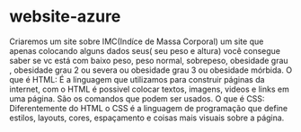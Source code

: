# website-azure 
Criaremos um site sobre IMC(Indíce de Massa Corporal) um site que apenas colocando alguns dados seus( seu peso e altura) você consegue saber se vc está com baixo peso, peso normal, sobrepeso, obesidade grau , obesidade grau 2 ou severa ou obesidade grau 3 ou obesidade mórbida.
O que é HTML: É a linguagem que utilizamos para construir páginas da internet, com o HTML é possivel colocar textos, imagens, videos e links em uma página. São os comandos que podem ser usados.
O que é CSS: Diferentemente do HTML o CSS é a linguagem de programação que define estilos, layouts, cores, espaçamento e coisas mais visuais sobre a página.
